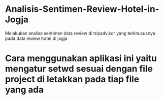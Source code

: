 # Analisis-Sentimen-Review-Hotel-in-Jogja
Melakukan analisa sentimen data review di tripadvisor yang terkhususnya pada data review hotel di jogja

# Cara menggunakan aplikasi ini yaitu mengatur setwd sesuai dengan file project di letakkan pada tiap file yang ada
